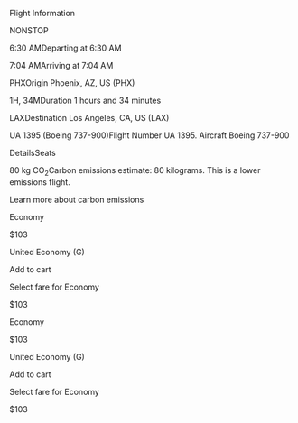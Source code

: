 Flight Information

NONSTOP

6:30 AMDeparting at 6:30 AM

7:04 AMArriving at 7:04 AM

PHXOrigin Phoenix, AZ, US (PHX)

1H, 34MDuration 1 hours and 34 minutes

LAXDestination Los Angeles, CA, US (LAX)

UA 1395 (Boeing 737-900)Flight Number UA 1395. Aircraft Boeing 737-900

DetailsSeats

80 kg CO<sub>2</sub>Carbon emissions estimate: 80 kilograms. This is a lower emissions flight.

Learn more about carbon emissions

Economy

$103

United Economy (G)

Add to cart

Select fare for Economy

$103

Economy

$103

United Economy (G)

Add to cart

Select fare for Economy

$103